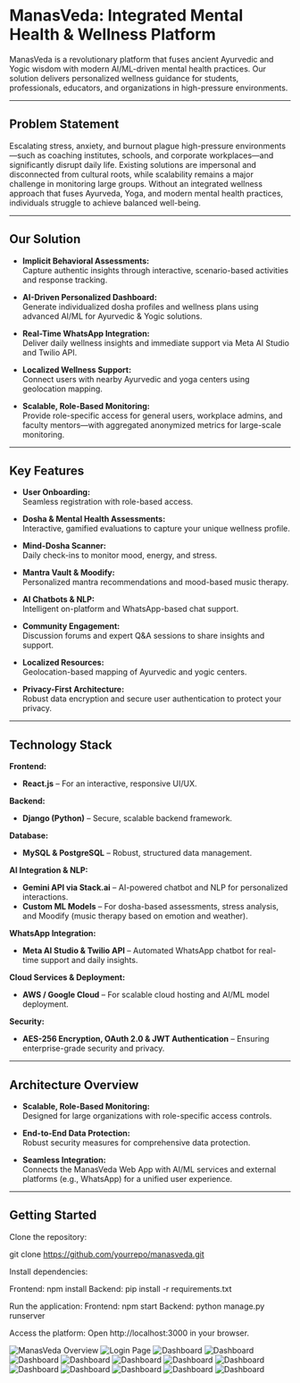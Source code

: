 # ManasVeda: Integrated Mental Health & Wellness Platform

ManasVeda is a revolutionary platform that fuses ancient Ayurvedic and Yogic wisdom with modern AI/ML-driven mental health practices. Our solution delivers personalized wellness guidance for students, professionals, educators, and organizations in high-pressure environments.

---

## Problem Statement

Escalating stress, anxiety, and burnout plague high-pressure environments—such as coaching institutes, schools, and corporate workplaces—and significantly disrupt daily life. Existing solutions are impersonal and disconnected from cultural roots, while scalability remains a major challenge in monitoring large groups. Without an integrated wellness approach that fuses Ayurveda, Yoga, and modern mental health practices, individuals struggle to achieve balanced well-being.

---

## Our Solution

- **Implicit Behavioral Assessments:**  
  Capture authentic insights through interactive, scenario-based activities and response tracking.

- **AI-Driven Personalized Dashboard:**  
  Generate individualized dosha profiles and wellness plans using advanced AI/ML for Ayurvedic & Yogic solutions.

- **Real-Time WhatsApp Integration:**  
  Deliver daily wellness insights and immediate support via Meta AI Studio and Twilio API.

- **Localized Wellness Support:**  
  Connect users with nearby Ayurvedic and yoga centers using geolocation mapping.

- **Scalable, Role-Based Monitoring:**  
  Provide role-specific access for general users, workplace admins, and faculty mentors—with aggregated anonymized metrics for large-scale monitoring.

---

## Key Features

- **User Onboarding:**  
  Seamless registration with role-based access.

- **Dosha & Mental Health Assessments:**  
  Interactive, gamified evaluations to capture your unique wellness profile.

- **Mind-Dosha Scanner:**  
  Daily check-ins to monitor mood, energy, and stress.

- **Mantra Vault & Moodify:**  
  Personalized mantra recommendations and mood-based music therapy.

- **AI Chatbots & NLP:**  
  Intelligent on-platform and WhatsApp-based chat support.

- **Community Engagement:**  
  Discussion forums and expert Q&A sessions to share insights and support.

- **Localized Resources:**  
  Geolocation-based mapping of Ayurvedic and yogic centers.

- **Privacy-First Architecture:**  
  Robust data encryption and secure user authentication to protect your privacy.

---

## Technology Stack

**Frontend:**  
- **React.js** – For an interactive, responsive UI/UX.

**Backend:**  
- **Django (Python)** – Secure, scalable backend framework.

**Database:**  
- **MySQL & PostgreSQL** – Robust, structured data management.

**AI Integration & NLP:**  
- **Gemini API via Stack.ai** – AI-powered chatbot and NLP for personalized interactions.  
- **Custom ML Models** – For dosha-based assessments, stress analysis, and Moodify (music therapy based on emotion and weather).

**WhatsApp Integration:**  
- **Meta AI Studio & Twilio API** – Automated WhatsApp chatbot for real-time support and daily insights.

**Cloud Services & Deployment:**  
- **AWS / Google Cloud** – For scalable cloud hosting and AI/ML model deployment.

**Security:**  
- **AES-256 Encryption, OAuth 2.0 & JWT Authentication** – Ensuring enterprise-grade security and privacy.

---

## Architecture Overview

- **Scalable, Role-Based Monitoring:**  
  Designed for large organizations with role-specific access controls.
  
- **End-to-End Data Protection:**  
  Robust security measures for comprehensive data protection.
  
- **Seamless Integration:**  
  Connects the ManasVeda Web App with AI/ML services and external platforms (e.g., WhatsApp) for a unified user experience.

---

## Getting Started
Clone the repository:

git clone https://github.com/yourrepo/manasveda.git

Install dependencies:

Frontend: npm install
Backend: pip install -r requirements.txt

Run the application:
Frontend: npm start
Backend: python manage.py runserver


Access the platform:
Open http://localhost:3000 in your browser.

![ManasVeda Overview](ss/Picture1.png)
![Login Page](ss/Picture2.png)
![Dashboard](ss/Picture3.png)
![Dashboard](ss/Picture4.png)
![Dashboard](ss/Picture5.png)
![Dashboard](ss/Picture6.png)
![Dashboard](ss/Picture7.png)
![Dashboard](ss/Picture8.png)
![Dashboard](ss/Picture9.png)
![Dashboard](ss/Picture10.png)
![Dashboard](ss/Picture11.png)
![Dashboard](ss/Picture12.png)
![Dashboard](ss/Picture13.png)
![Dashboard](ss/Picture14.png)




